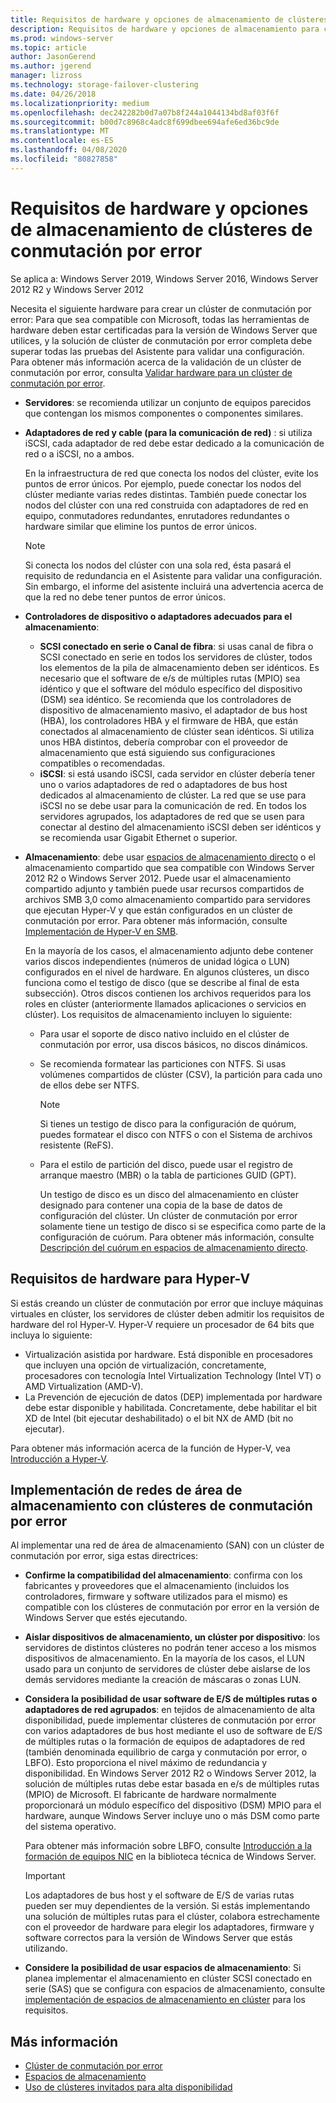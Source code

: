 ```yaml
---
title: Requisitos de hardware y opciones de almacenamiento de clústeres de conmutación por error
description: Requisitos de hardware y opciones de almacenamiento para crear un clúster de conmutación por error.
ms.prod: windows-server
ms.topic: article
author: JasonGerend
ms.author: jgerend
manager: lizross
ms.technology: storage-failover-clustering
ms.date: 04/26/2018
ms.localizationpriority: medium
ms.openlocfilehash: dec242282b0d7a07b8f244a1044134bd8af03f6f
ms.sourcegitcommit: b00d7c8968c4adc8f699dbee694afe6ed36bc9de
ms.translationtype: MT
ms.contentlocale: es-ES
ms.lasthandoff: 04/08/2020
ms.locfileid: "80827858"
---
```

# <a name="failover-clustering-hardware-requirements-and-storage-options"></a>Requisitos de hardware y opciones de almacenamiento de clústeres de conmutación por error

Se aplica a: Windows Server 2019, Windows Server 2016, Windows Server 2012 R2 y Windows Server 2012

Necesita el siguiente hardware para crear un clúster de conmutación por error: Para que sea compatible con Microsoft, todas las herramientas de hardware deben estar certificadas para la versión de Windows Server que utilices, y la solución de clúster de conmutación por error completa debe superar todas las pruebas del Asistente para validar una configuración. Para obtener más información acerca de la validación de un clúster de conmutación por error, consulta [Validar hardware para un clúster de conmutación por error](<https://docs.microsoft.com/previous-versions/windows/it-pro/windows-server-2012-r2-and-2012/jj134244(v%3dws.11)>).

- **Servidores**: se recomienda utilizar un conjunto de equipos parecidos que contengan los mismos componentes o componentes similares.
- **Adaptadores de red y cable (para la comunicación de red)** : si utiliza iSCSI, cada adaptador de red debe estar dedicado a la comunicación de red o a iSCSI, no a ambos.

    En la infraestructura de red que conecta los nodos del clúster, evite los puntos de error únicos. Por ejemplo, puede conectar los nodos del clúster mediante varias redes distintas. También puede conectar los nodos del clúster con una red construida con adaptadores de red en equipo, conmutadores redundantes, enrutadores redundantes o hardware similar que elimine los puntos de error únicos.

    >[!NOTE]
    >Si conecta los nodos del clúster con una sola red, ésta pasará el requisito de redundancia en el Asistente para validar una configuración. Sin embargo, el informe del asistente incluirá una advertencia acerca de que la red no debe tener puntos de error únicos.

- **Controladores de dispositivo o adaptadores adecuados para el almacenamiento**:

  - **SCSI conectado en serie o Canal de fibra**: si usas canal de fibra o SCSI conectado en serie en todos los servidores de clúster, todos los elementos de la pila de almacenamiento deben ser idénticos. Es necesario que el software de e/s de múltiples rutas (MPIO) sea idéntico y que el software del módulo específico del dispositivo (DSM) sea idéntico. Se recomienda que los controladores de dispositivo de almacenamiento masivo, el adaptador de bus host (HBA), los controladores HBA y el firmware de HBA, que están conectados al almacenamiento de clúster sean idénticos. Si utiliza unos HBA distintos, debería comprobar con el proveedor de almacenamiento que está siguiendo sus configuraciones compatibles o recomendadas.
  - **iSCSI**: si está usando iSCSI, cada servidor en clúster debería tener uno o varios adaptadores de red o adaptadores de bus host dedicados al almacenamiento de clúster. La red que se use para iSCSI no se debe usar para la comunicación de red. En todos los servidores agrupados, los adaptadores de red que se usen para conectar al destino del almacenamiento iSCSI deben ser idénticos y se recomienda usar Gigabit Ethernet o superior.
- **Almacenamiento**: debe usar [espacios de almacenamiento directo](../storage/storage-spaces/storage-spaces-direct-overview.md) o el almacenamiento compartido que sea compatible con Windows Server 2012 R2 o Windows Server 2012. Puede usar el almacenamiento compartido adjunto y también puede usar recursos compartidos de archivos SMB 3,0 como almacenamiento compartido para servidores que ejecutan Hyper-V y que están configurados en un clúster de conmutación por error. Para obtener más información, consulte [Implementación de Hyper-V en SMB](<https://docs.microsoft.com/previous-versions/windows/it-pro/windows-server-2012-r2-and-2012/jj134187(v%3dws.11)>).

    En la mayoría de los casos, el almacenamiento adjunto debe contener varios discos independientes (números de unidad lógica o LUN) configurados en el nivel de hardware. En algunos clústeres, un disco funciona como el testigo de disco (que se describe al final de esta subsección). Otros discos contienen los archivos requeridos para los roles en clúster (anteriormente llamados aplicaciones o servicios en clúster). Los requisitos de almacenamiento incluyen lo siguiente:

  - Para usar el soporte de disco nativo incluido en el clúster de conmutación por error, usa discos básicos, no discos dinámicos.
  - Se recomienda formatear las particiones con NTFS. Si usas volúmenes compartidos de clúster (CSV), la partición para cada uno de ellos debe ser NTFS.

    >[!NOTE]
    >Si tienes un testigo de disco para la configuración de quórum, puedes formatear el disco con NTFS o con el Sistema de archivos resistente (ReFS).

  - Para el estilo de partición del disco, puede usar el registro de arranque maestro (MBR) o la tabla de particiones GUID (GPT).

    Un testigo de disco es un disco del almacenamiento en clúster designado para contener una copia de la base de datos de configuración del clúster. Un clúster de conmutación por error solamente tiene un testigo de disco si se especifica como parte de la configuración de cuórum. Para obtener más información, consulte [Descripción del cuórum en espacios de almacenamiento directo](../storage/storage-spaces/understand-quorum.md).

## <a name="hardware-requirements-for-hyper-v"></a>Requisitos de hardware para Hyper-V

Si estás creando un clúster de conmutación por error que incluye máquinas virtuales en clúster, los servidores de clúster deben admitir los requisitos de hardware del rol Hyper-V. Hyper-V requiere un procesador de 64 bits que incluya lo siguiente:

- Virtualización asistida por hardware. Está disponible en procesadores que incluyen una opción de virtualización, concretamente, procesadores con tecnología Intel Virtualization Technology (Intel VT) o AMD Virtualization (AMD-V).
- La Prevención de ejecución de datos (DEP) implementada por hardware debe estar disponible y habilitada. Concretamente, debe habilitar el bit XD de Intel (bit ejecutar deshabilitado) o el bit NX de AMD (bit no ejecutar).

Para obtener más información acerca de la función de Hyper-V, vea [Introducción a Hyper-V](<https://docs.microsoft.com/previous-versions/windows/it-pro/windows-server-2012-r2-and-2012/hh831531(v%3dws.11)>).

## <a name="deploying-storage-area-networks-with-failover-clusters"></a>Implementación de redes de área de almacenamiento con clústeres de conmutación por error

Al implementar una red de área de almacenamiento (SAN) con un clúster de conmutación por error, siga estas directrices:

- **Confirme la compatibilidad del almacenamiento**: confirma con los fabricantes y proveedores que el almacenamiento (incluidos los controladores, firmware y software utilizados para el mismo) es compatible con los clústeres de conmutación por error en la versión de Windows Server que estés ejecutando.
- **Aislar dispositivos de almacenamiento, un clúster por dispositivo**: los servidores de distintos clústeres no podrán tener acceso a los mismos dispositivos de almacenamiento. En la mayoría de los casos, el LUN usado para un conjunto de servidores de clúster debe aislarse de los demás servidores mediante la creación de máscaras o zonas LUN.
- **Considera la posibilidad de usar software de E/S de múltiples rutas o adaptadores de red agrupados**: en tejidos de almacenamiento de alta disponibilidad, puede implementar clústeres de conmutación por error con varios adaptadores de bus host mediante el uso de software de E/S de múltiples rutas o la formación de equipos de adaptadores de red (también denominada equilibrio de carga y conmutación por error, o LBFO). Esto proporciona el nivel máximo de redundancia y disponibilidad. En Windows Server 2012 R2 o Windows Server 2012, la solución de múltiples rutas debe estar basada en e/s de múltiples rutas (MPIO) de Microsoft. El fabricante de hardware normalmente proporcionará un módulo específico del dispositivo (DSM) MPIO para el hardware, aunque Windows Server incluye uno o más DSM como parte del sistema operativo.

    Para obtener más información sobre LBFO, consulte [Introducción a la formación de equipos NIC](https://docs.microsoft.com/windows-server/networking/technologies/nic-teaming/nic-teaming) en la biblioteca técnica de Windows Server.

    >[!IMPORTANT]
    >Los adaptadores de bus host y el software de E/S de varias rutas pueden ser muy dependientes de la versión. Si estás implementando una solución de múltiples rutas para el clúster, colabora estrechamente con el proveedor de hardware para elegir los adaptadores, firmware y software correctos para la versión de Windows Server que estás utilizando.

- **Considere la posibilidad de usar espacios de almacenamiento**: Si planea implementar el almacenamiento en clúster SCSI conectado en serie (SAS) que se configura con espacios de almacenamiento, consulte [implementación de espacios de almacenamiento en clúster](<https://docs.microsoft.com/previous-versions/windows/it-pro/windows-server-2012-r2-and-2012/jj822937(v%3dws.11)>) para los requisitos.

## <a name="more-information"></a>Más información

- [Clúster de conmutación por error](failover-clustering.md)
- [Espacios de almacenamiento](<https://docs.microsoft.com/previous-versions/windows/it-pro/windows-server-2012-r2-and-2012/hh831739(v%3dws.11)>)
- [Uso de clústeres invitados para alta disponibilidad](<https://docs.microsoft.com/previous-versions/windows/it-pro/windows-server-2012-r2-and-2012/dn440540(v%3dws.11)>)